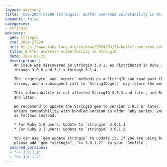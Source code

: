 ```yaml
---
layout: advisory
title: 'CVE-2024-27280 (stringio): Buffer overread vulnerability in StringIO'
comments: false
categories:
- stringio
advisory:
  gem: stringio
  cve: 2024-27280
  url: https://www.ruby-lang.org/en/news/2024/03/21/buffer-overread-cve-2024-27280/
  title: Buffer overread vulnerability in StringIO
  date: 2024-03-21
  description: |
    An issue was discovered in StringIO 3.0.1, as distributed in Ruby 3.0.x
    through 3.0.6 and 3.1.x through 3.1.4.

    The `ungetbyte` and `ungetc` methods on a StringIO can read past the end of a
    string, and a subsequent call to `StringIO.gets` may return the memory value.

    This vulnerability is not affected StringIO 3.0.3 and later, and Ruby 3.2.x
    and later.

    We recommend to update the StringIO gem to version 3.0.3 or later. In order to
    ensure compatibility with bundled version in older Ruby series, you may update
    as follows instead:

    * For Ruby 3.0 users: Update to `stringio` 3.0.1.1
    * For Ruby 3.1 users: Update to `stringio` 3.0.1.2

    You can use `gem update stringio` to update it. If you are using bundler,
    please add `gem "stringio", ">= 3.0.1.2"` to your `Gemfile`.
  patched_versions:
  - "~> 3.0.1.1"
  - ">= 3.0.1.2"
---
```

